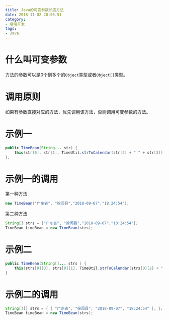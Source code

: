 ```yaml
---
title: Java的可变参数长度方法
date: 2018-11-02 20:05:51
category: 
- 后端开发
tags: 
- Java
---
```


# 什么叫可变参数

方法的参数可以是0个到多个的`Object`类型或者`Object[]`类型。  

# 调用原则

如果有参数直接对应的方法，优先调用该方法，否则调用可变参数的方法。  

# 示例一

```java
public TimeBean(String... str) {
	this(str[0], str[1], TimeUtil.strToCalendar(str[2] + " " + str[3]));
};
```

# 示例一的调用

第一种方法  

```java
new TimeBean("广东省", "徐闻县","2018-09-07","18:24:54");
```

第二种方法  

```java
String[] strs = {"广东省", "徐闻县","2018-09-07","18:24:54"};
TimeBean timeBean = new TimeBean(strs);
```

# 示例二

```java
public TimeBean(String[]... strs ) {
	this(strs[0][0], strs[0][1], TimeUtil.strToCalendar(strs[0][2] + " " + strs[0][3]));
}
```

# 示例二的调用

```java
String[][] strs = { { "广东省", "徐闻县", "2018-09-07", "18:24:54" }, };
TimeBean timeBean = new TimeBean(strs);
```